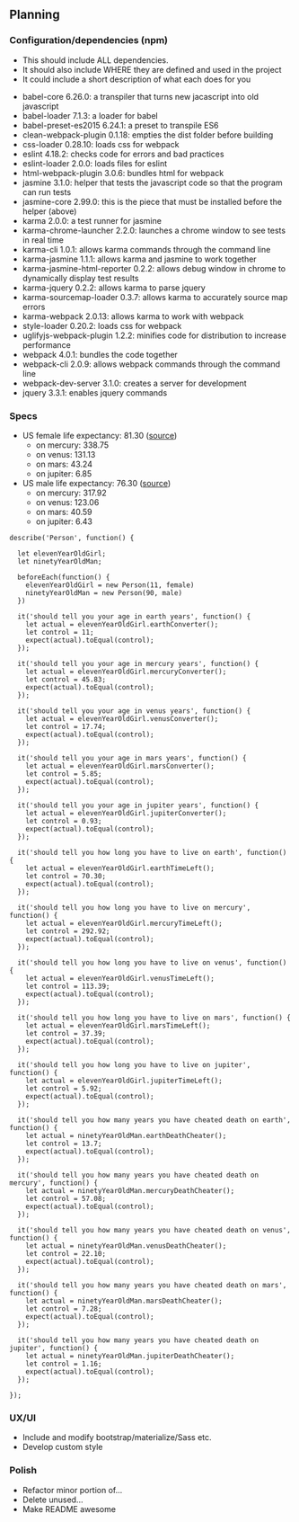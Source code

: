 ## Planning

### Configuration/dependencies (npm)
  * This should include ALL dependencies.
  * It should also include WHERE they are defined and used in the project
  * It could include a short description of what each does for you
  - babel-core 6.26.0: a transpiler that turns new jacascript into old javascript
  - babel-loader 7.1.3: a loader for babel
  - babel-preset-es2015 6.24.1: a preset to transpile ES6
  - clean-webpack-plugin 0.1.18: empties the dist folder before building
  - css-loader 0.28.10: loads css for webpack
  - eslint 4.18.2: checks code for errors and bad practices
  - eslint-loader 2.0.0: loads files for eslint
  - html-webpack-plugin 3.0.6: bundles html for webpack
  - jasmine 3.1.0: helper that tests the javascript code so that the program can run tests
  - jasmine-core 2.99.0: this is the piece that must be installed before the helper (above)
  - karma 2.0.0: a test runner for jasmine
  - karma-chrome-launcher 2.2.0: launches a chrome window to see tests in real time
  - karma-cli 1.0.1: allows karma commands through the command line
  - karma-jasmine 1.1.1: allows karma and jasmine to work together
  - karma-jasmine-html-reporter 0.2.2: allows debug window in chrome to dynamically display test results
  - karma-jquery 0.2.2: allows karma to parse jquery
  - karma-sourcemap-loader 0.3.7: allows karma to accurately source map errors
  - karma-webpack 2.0.13: allows karma to work with webpack
  - style-loader 0.20.2: loads css for webpack
  - uglifyjs-webpack-plugin 1.2.2: minifies code for distribution to increase performance
  - webpack 4.0.1: bundles the code together
  - webpack-cli 2.0.9: allows webpack commands through the command line
  - webpack-dev-server 3.1.0: creates a server for development
  - jquery 3.3.1: enables jquery commands

### Specs
  - US female life expectancy: 81.30 ([source](https://www.worldlifeexpectancy.com/usa/life-expectancy-female))
    - on mercury: 338.75
    - on venus: 131.13
    - on mars: 43.24
    - on jupiter: 6.85
  - US male life expectancy: 76.30 ([source](https://www.worldlifeexpectancy.com/usa/life-expectancy-male))
    - on mercury: 317.92
    - on venus: 123.06
    - on mars: 40.59
    - on jupiter: 6.43
  ```
  describe('Person', function() {

    let elevenYearOldGirl;
    let ninetyYearOldMan;

    beforeEach(function() {
      elevenYearOldGirl = new Person(11, female)
      ninetyYearOldMan = new Person(90, male)
    })

    it('should tell you your age in earth years', function() {
      let actual = elevenYearOldGirl.earthConverter();
      let control = 11;
      expect(actual).toEqual(control);
    });

    it('should tell you your age in mercury years', function() {
      let actual = elevenYearOldGirl.mercuryConverter();
      let control = 45.83;
      expect(actual).toEqual(control);
    });

    it('should tell you your age in venus years', function() {
      let actual = elevenYearOldGirl.venusConverter();
      let control = 17.74;
      expect(actual).toEqual(control);
    });

    it('should tell you your age in mars years', function() {
      let actual = elevenYearOldGirl.marsConverter();
      let control = 5.85;
      expect(actual).toEqual(control);
    });

    it('should tell you your age in jupiter years', function() {
      let actual = elevenYearOldGirl.jupiterConverter();
      let control = 0.93;
      expect(actual).toEqual(control);
    });

    it('should tell you how long you have to live on earth', function() {
      let actual = elevenYearOldGirl.earthTimeLeft();
      let control = 70.30;
      expect(actual).toEqual(control);
    });

    it('should tell you how long you have to live on mercury', function() {
      let actual = elevenYearOldGirl.mercuryTimeLeft();
      let control = 292.92;
      expect(actual).toEqual(control);
    });

    it('should tell you how long you have to live on venus', function() {
      let actual = elevenYearOldGirl.venusTimeLeft();
      let control = 113.39;
      expect(actual).toEqual(control);
    });

    it('should tell you how long you have to live on mars', function() {
      let actual = elevenYearOldGirl.marsTimeLeft();
      let control = 37.39;
      expect(actual).toEqual(control);
    });

    it('should tell you how long you have to live on jupiter', function() {
      let actual = elevenYearOldGirl.jupiterTimeLeft();
      let control = 5.92;
      expect(actual).toEqual(control);
    });

    it('should tell you how many years you have cheated death on earth', function() {
      let actual = ninetyYearOldMan.earthDeathCheater();
      let control = 13.7;
      expect(actual).toEqual(control);
    });

    it('should tell you how many years you have cheated death on mercury', function() {
      let actual = ninetyYearOldMan.mercuryDeathCheater();
      let control = 57.08;
      expect(actual).toEqual(control);
    });

    it('should tell you how many years you have cheated death on venus', function() {
      let actual = ninetyYearOldMan.venusDeathCheater();
      let control = 22.10;
      expect(actual).toEqual(control);
    });

    it('should tell you how many years you have cheated death on mars', function() {
      let actual = ninetyYearOldMan.marsDeathCheater();
      let control = 7.28;
      expect(actual).toEqual(control);
    });

    it('should tell you how many years you have cheated death on jupiter', function() {
      let actual = ninetyYearOldMan.jupiterDeathCheater();
      let control = 1.16;
      expect(actual).toEqual(control);
    });

  });
  ```

### UX/UI
  * Include and modify bootstrap/materialize/Sass etc.
  * Develop custom style

### Polish
  * Refactor minor portion of...
  * Delete unused...
  * Make README awesome
